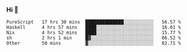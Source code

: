 ### Hi 👋

<!--START_SECTION:waka-->

```text
PureScript   17 hrs 30 mins  ██████████████░░░░░░░░░░░   56.57 %
Haskell      4 hrs 57 mins   ████░░░░░░░░░░░░░░░░░░░░░   16.01 %
Nix          4 hrs 52 mins   ████░░░░░░░░░░░░░░░░░░░░░   15.77 %
sh           2 hrs 1 min     █▓░░░░░░░░░░░░░░░░░░░░░░░   06.52 %
Other        50 mins         ▓░░░░░░░░░░░░░░░░░░░░░░░░   02.71 %
```

<!--END_SECTION:waka-->
